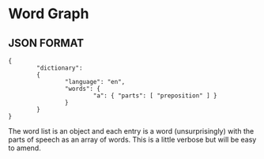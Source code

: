 # Word Graph #

## JSON FORMAT ##

```
{
        "dictionary":
        {
                "language": "en",
                "words": {
                        "a": { "parts": [ "preposition" ] }
				}
		}
}

```

The word list is an object and each entry is a word (unsurprisingly) with the parts of speech as  an array
of words. This is a little verbose but will be easy to amend.
